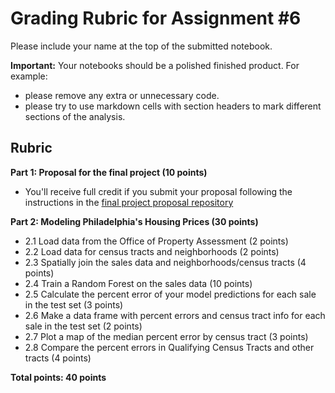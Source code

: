 # Grading Rubric for Assignment #6

Please include your name at the top of the submitted notebook.

**Important:** Your notebooks should be a polished finished product. For example:

- please remove any extra or unnecessary code.
- please try to use markdown cells with section headers to mark different sections of the analysis.

## Rubric

**Part 1: Proposal for the final project (10 points)**

- You'll receive full credit if you submit your proposal following the instructions in the [final project proposal repository](https://github.com/MUSA-550-Fall-2023/final-project-proposal)

**Part 2: Modeling Philadelphia's Housing Prices (30 points)**

- 2.1 Load data from the Office of Property Assessment (2 points)
- 2.2 Load data for census tracts and neighborhoods (2 points)
- 2.3 Spatially join the sales data and neighborhoods/census tracts (4 points)
- 2.4 Train a Random Forest on the sales data (10 points)
- 2.5 Calculate the percent error of your model predictions for each sale in the test set (3 points)
- 2.6 Make a data frame with percent errors and census tract info for each sale in the test set (2 points)
- 2.7 Plot a map of the median percent error by census tract (3 points)
- 2.8 Compare the percent errors in Qualifying Census Tracts and other tracts (4 points)

**Total points: 40 points**
